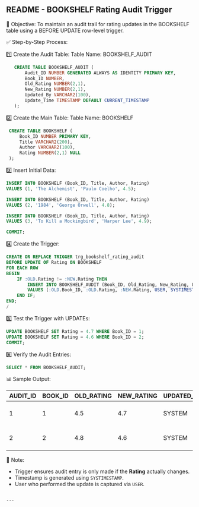 README - BOOKSHELF Rating Audit Trigger
----------------------------------------

📌 Objective:
To maintain an audit trail for rating updates in the BOOKSHELF table using a BEFORE UPDATE row-level trigger.

✅ Step-by-Step Process:

1️⃣ Create the Audit Table:
   Table Name: BOOKSHELF_AUDIT

```sql
   CREATE TABLE BOOKSHELF_AUDIT (
       Audit_ID NUMBER GENERATED ALWAYS AS IDENTITY PRIMARY KEY,
       Book_ID NUMBER,
       Old_Rating NUMBER(2,1),
       New_Rating NUMBER(2,1),
       Updated_By VARCHAR2(100),
       Update_Time TIMESTAMP DEFAULT CURRENT_TIMESTAMP
   );
```

2️⃣ Create the Main Table:
   Table Name: BOOKSHELF

  ```sql
   CREATE TABLE BOOKSHELF (
       Book_ID NUMBER PRIMARY KEY,
       Title VARCHAR2(200),
       Author VARCHAR2(100),
       Rating NUMBER(2,1) NULL
   );
   ```

3️⃣ Insert Initial Data:

   ```sql
   INSERT INTO BOOKSHELF (Book_ID, Title, Author, Rating)
   VALUES (1, 'The Alchemist', 'Paulo Coelho', 4.5);

   INSERT INTO BOOKSHELF (Book_ID, Title, Author, Rating)
   VALUES (2, '1984', 'George Orwell', 4.8);

   INSERT INTO BOOKSHELF (Book_ID, Title, Author, Rating)
   VALUES (3, 'To Kill a Mockingbird', 'Harper Lee', 4.9);

   COMMIT;
   ```

4️⃣ Create the Trigger:

   ```sql
   CREATE OR REPLACE TRIGGER trg_bookshelf_rating_audit
   BEFORE UPDATE OF Rating ON BOOKSHELF
   FOR EACH ROW
   BEGIN
       IF :OLD.Rating != :NEW.Rating THEN
           INSERT INTO BOOKSHELF_AUDIT (Book_ID, Old_Rating, New_Rating, Updated_By, Update_Time)
           VALUES (:OLD.Book_ID, :OLD.Rating, :NEW.Rating, USER, SYSTIMESTAMP);
       END IF;
   END;
   /
   ```

5️⃣ Test the Trigger with UPDATEs:

   ```sql
   UPDATE BOOKSHELF SET Rating = 4.7 WHERE Book_ID = 1;
   UPDATE BOOKSHELF SET Rating = 4.6 WHERE Book_ID = 2;
   COMMIT;
   ```

6️⃣ Verify the Audit Entries:

   ```sql
   SELECT * FROM BOOKSHELF_AUDIT;
   ```

📊 Sample Output:

| AUDIT_ID | BOOK_ID | OLD_RATING | NEW_RATING | UPDATED_BY | UPDATE_TIME                  |
|----------|---------|------------|------------|------------|------------------------------|
| 1        | 1       | 4.5        | 4.7        | SYSTEM     | 09-FEB-25 12.41.15.842 PM    |
| 2        | 2       | 4.8        | 4.6        | SYSTEM     | 09-FEB-25 12.41.15.844 PM    |

📝 Note:
- Trigger ensures audit entry is only made if the **Rating** actually changes.
- Timestamp is generated using `SYSTIMESTAMP`.
- User who performed the update is captured via `USER`.

```

---

